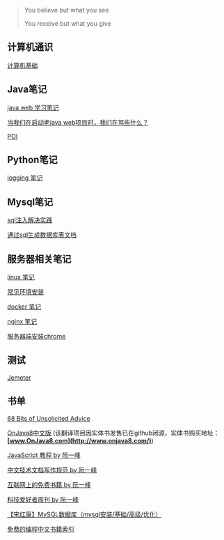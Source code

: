 > You believe but what you see
>
> You receive but what you give

## 计算机通识

[计算机基础](./coding/base.md)



## Java笔记

[java web 学习笔记](./java/java-web.md)

[当我们在启动老java web项目时，我们在骂些什么？](./java/old-project.md)

[POI](./java/POI.md)



## Python笔记

[logging 笔记](./python/logging.md)



## Mysql笔记

[sql注入解决实践](./sql/sql-inject.md)

[通过sql生成数据库表文档](./sql/skills.md)



## 服务器相关笔记

[linux 笔记](./server/linux.md)

[常见环境安装](./server/environment.md)

[docker 笔记](./server/docker.md)

[nginx 笔记](./server/nginx.md)

[服务器端安装chrome](./server/chrome.md)



## 测试

[Jemeter](./tests/jmeter)



## 书单

[68 Bits of Unsolicited Advice](./translate/68-bits-of-unsolicited-advice)

[OnJava8中文版](./books/onjava8) (该翻译项目因实体书发售已在github闭源，实体书购买地址：**[www.OnJava8.com](http://www.onjava8.com/)**) 

[JavaScript 教程 by 阮一峰](https://wangdoc.com/javascript/index.html)

[中文技术文档写作规范 by 阮一峰](https://github.com/ruanyf/document-style-guide)

[互联网上的免费书籍 by 阮一峰](https://github.com/ruanyf/free-books)

[科技爱好者周刊 by 阮一峰](https://github.com/ruanyf/weekly)

[【宋红康】MySQL数据库（mysql安装/基础/高级/优化）](./books/mysql)

[免费的编程中文书籍索引](https://github.com/justjavac/free-programming-books-zh_CN)

